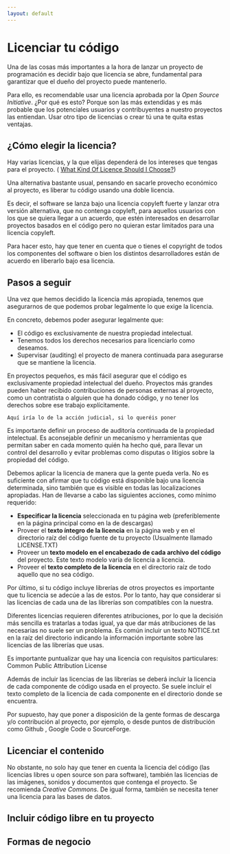 ```yaml
---
layout: default
---
```

# Licenciar tu código

Una de las cosas más importantes a la hora de lanzar un proyecto de
programación es decidir bajo que licencia se abre, fundamental para
garantizar que el dueño del proyecto puede mantenerlo.

Para ello, es recomendable usar una licencia aprobada por la *Open
Source Initiative*. ¿Por qué es esto? Porque son las más extendidas y
es más probable que los potenciales usuarios y contribuyentes a
nuestro proyectos las entiendan. Usar otro tipo de licencias o crear
tú una te quita estas ventajas.


## ¿Cómo elegir la licencia?


Hay varias licencias, y la que elijas dependerá de los intereses que tengas para el proyecto. ( [What Kind Of Licence Should I Choose?][whatlicence])

Una alternativa bastante usual, pensando en sacarle provecho económico al proyecto,  es liberar tu código usando una doble licencia.

Es decir, el software se lanza bajo una licencia copyleft fuerte y lanzar otra versión alternativa, que no contenga copyleft, para aquellos usuarios con los que se quiera llegar a un acuerdo, que estén interesados en desarrollar proyectos basados en el código pero no quieran estar limitados para una licencia copyleft.

Para hacer esto, hay que tener en cuenta que o tienes el copyright de todos los componentes del software o bien los distintos desarrolladores están de acuerdo en liberarlo bajo esa licencia.


## Pasos a seguir

Una vez que hemos decidido la licencia más apropiada, tenemos que
asegurarnos de que podemos probar legalmente lo que exige la licencia.

En concreto, debemos poder asegurar legalmente que:

- El código es exclusivamente de nuestra propiedad intelectual.
- Tenemos todos los derechos necesarios para licenciarlo como
  deseamos.
- Supervisar (auditing) el proyecto de manera continuada para
  asegurarse que se mantiene la licencia.

En proyectos pequeños, es más fácil asegurar que el código es exclusivamente propiedad intelectual del dueño. Proyectos más grandes pueden haber recibido contribuciones de personas externas al proyecto, como un contratista o alguien que ha donado código, y no tener los derechos sobre ese trabajo explícitamente.

	Aquí iría lo de la acción judicial, si lo queréis poner


Es importante definir un proceso de auditoría continuada de la
propiedad intelectual. Es aconsejable definir un mecanismo y
herramientas que permitan saber en cada momento quién ha hecho qué,
para llevar un control del desarrollo y evitar problemas como disputas
o litigios sobre la propiedad del código.

Debemos aplicar la licencia de manera que la gente pueda verla. No es
suficiente con afirmar que tu código está disponible bajo una licencia
determinada, sino también que es visible en todas las localizaciones
apropiadas. Han de llevarse a cabo las siguientes acciones, como
mínimo requerido:

- **Especificar la licencia** seleccionada en tu página web
  (preferiblemente en la página principal como en la de descargas)
- Proveer el **texto íntegro de la licencia** en la página web y en el
  directorio raíz del código fuente de tu proyecto (Usualmente llamado
  LICENSE.TXT)
- Proveer un **texto modelo en el encabezado de cada archivo del
  código** del proyecto. Este texto modelo varía de licencia a
  licencia.
- Proveer el **texto completo de la licencia** en el directorio raíz de
  todo aquello que no sea código.

Por último, si tu código incluye librerías de otros proyectos es
importante que tu licencia se adecúe a las de estos. Por lo tanto, hay
que considerar si las licencias de cada una de las librerías son
compatibles con la nuestra.

Diferentes licencias requieren diferentes atribuciones, por lo que la
decisión más sencilla es tratarlas a todas igual, ya que dar más
atribuciones de las necesarias no suele ser un problema. Es común
incluir un texto NOTICE.txt en la raíz del directorio indicando la
información importante sobre las licencias de las librerías que usas.

Es importante puntualizar que hay una licencia con requisitos particulares: Common Public Attribution License

Además de incluir las licencias de las librerías se deberá incluir la
licencia de cada componente de código usada en el proyecto. Se suele
incluir el texto completo de la licencia de cada componente en el
directorio donde se encuentra.


Por supuesto, hay que poner a disposición de la gente formas de
descarga y/o contribución al proyecto, por ejemplo, o desde puntos de
distribución como Github , Google Code o SourceForge.

<!--
### Las licencias GPL

Al añadir una licencia hay que tener en cuenta 2 cosas: el aviso de
copyright y la declaración de los permisos de copyright, indicando
bajo qué licencia está distribuido el programa.

El aviso de copyright debería incluir el año (o rango de años) en que
se terminó de preparar el lanzamiento. Si varias personas ayudaron a
escribir el código, hay que usar todos sus nombres.

Tanto si el programa se libera bajo una licencia GPL o LGPL, se debe
incluir una versión de texto de la licencia. En los programas GNU la
licencia GPL se encuentra normalmente en un archivo llamado
COPYING. En el caso de LGPL, el archivo se llamará COPYING.LESSER.

Si se ha copiado código de otras personas bajo la misma licencia,
deben copiarse sus avisos de copyright. Así, se pondrán todos los
avisos juntos al principio de cada archivo.


Además es importante incluir información de contacto, por ejemplo en
el archivo README.


La declaración de los permisos de copyright debería incluirse justo
después de los avisos de copyright. Un ejemplo de GPL sería el
siguiente:

>This program is free software: you can redistribute it and/or modify
>it under the terms of the GNU General Public License as published by
>the Free Software Foundation, either version 3 of the License, or
>at your option) any later version.
>
>This program is distributed in the hope that it will be useful,
>but WITHOUT ANY WARRANTY; without even the implied warranty of
>MERCHANTABILITY or FITNESS FOR A PARTICULAR PURPOSE.  See the
>GNU General Public License for more details.
>
>You should have received a copy of the GNU General Public License
>along with this program.  If not, see <http://www.gnu.org/licenses/>.


Para programas interactivos se recomienda mostrar por pantalla
brevemente un aviso sobre el copyright y los permisos de copia al
iniciarse el programa.

-->

## Licenciar el contenido

No obstante, no solo hay que tener en cuenta la licencia del código
(las licencias libres u open source son para software), también las
licencias de las imágenes, sonidos y documentos que contenga el
proyecto. Se recomienda *Creative Commons*.  De igual forma, también
se necesita tener una licencia para las bases de datos.


## Incluir código libre en tu proyecto

## Formas de negocio




[openyourcode]: <http://oss-watch.ac.uk/resources/opensourceyourcode>
[licenseintro]: <http://oss-watch.ac.uk/resources/iprguide>
[whatlicence]: <http://oss-watch.ac.uk/resources/licdiff>


[chooselicense]: <http://choosealicense.com/licenses/>
[gplhowto]: <http://www.gnu.org/licenses/gpl-howto.html>
